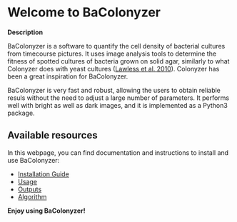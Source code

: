 # Welcome to BaColonyzer

**Description**


BaColonyzer is a software to quantify the cell density of bacterial cultures
from timecourse pictures. It uses image analysis tools to determine the fitness
of spotted cultures of bacteria grown on solid agar, similarly to what Colonyzer
does with yeast cultures
([Lawless et al. 2010](https://bmcbioinformatics.biomedcentral.com/articles/10.1186/1471-2105-11-287)). Colonyzer has been a great inspiration for BaColonyzer.

BaColonyzer is very fast and robust, allowing the users to obtain reliable
resuls without the need to adjust a large number of parameters.
It performs well with bright as well as dark images, and it
is implemented as a Python3 package.

## Available resources

In this webpage, you can find documentation and instructions to install and
use BaColonyzer:

* [Installation Guide](installation.md)
* [Usage](usage.md)
* [Outputs](outputs.md)
* [Algorithm](algorithm.md)

**Enjoy using BaColonyzer!**
